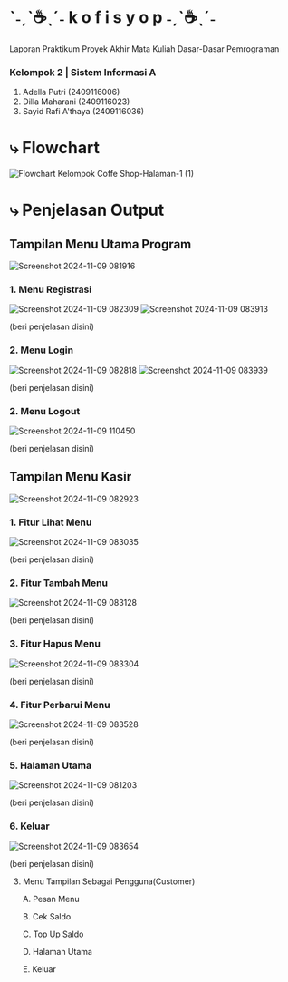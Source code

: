 # `˗ˏˋ☕ˎˊ˗ k o f i s y o p ˗ˏˋ☕ˎˊ˗
Laporan Praktikum Proyek Akhir Mata Kuliah Dasar-Dasar Pemrograman

### Kelompok 2 | Sistem Informasi A
1. Adella Putri (2409116006)
2. Dilla Maharani (2409116023)
3. Sayid Rafi A'thaya (2409116036)

# ⤷ Flowchart
![Flowchart Kelompok Coffe Shop-Halaman-1 (1)](https://github.com/user-attachments/assets/c29f6c51-db97-49fd-9866-0b4c2089d401)

# ⤷ Penjelasan Output 
## Tampilan Menu Utama Program
![Screenshot 2024-11-09 081916](https://github.com/user-attachments/assets/ac5a7ed2-034e-4529-84ee-642ff8d8765e)
### 1. Menu Registrasi
![Screenshot 2024-11-09 082309](https://github.com/user-attachments/assets/2d6719df-fac4-4a18-b93f-259926e9993d)
![Screenshot 2024-11-09 083913](https://github.com/user-attachments/assets/96730ad8-f4c0-4b24-9852-933e1693425c)

(beri penjelasan disini)
### 2. Menu Login
![Screenshot 2024-11-09 082818](https://github.com/user-attachments/assets/1c47cc61-4ec6-4e59-9e6a-ea27cd9b747b)
![Screenshot 2024-11-09 083939](https://github.com/user-attachments/assets/fa731507-47f8-4b3b-b419-3b940eb53dc0)

(beri penjelasan disini)
### 2. Menu Logout
![Screenshot 2024-11-09 110450](https://github.com/user-attachments/assets/e135afbe-3200-4005-909b-5100522c476c)

(beri penjelasan disini)

## Tampilan Menu Kasir
![Screenshot 2024-11-09 082923](https://github.com/user-attachments/assets/4e0cf65a-0d42-4e39-a10a-18ee028b9dc8)
### 1. Fitur Lihat Menu
![Screenshot 2024-11-09 083035](https://github.com/user-attachments/assets/c6eda575-c416-4978-9bee-2835a92ae192)

(beri penjelasan disini)
### 2. Fitur Tambah Menu
![Screenshot 2024-11-09 083128](https://github.com/user-attachments/assets/540b6a4c-ddb9-43f6-adcb-08505708d3f7)

(beri penjelasan disini)
### 3. Fitur Hapus Menu
![Screenshot 2024-11-09 083304](https://github.com/user-attachments/assets/1dd1c73a-dc47-48da-8ad9-b2587b32ba4b)

(beri penjelasan disini)
### 4. Fitur Perbarui Menu
![Screenshot 2024-11-09 083528](https://github.com/user-attachments/assets/347e4922-98ac-4516-9d63-50002d39a3f8)

(beri penjelasan disini)
### 5. Halaman Utama
![Screenshot 2024-11-09 081203](https://github.com/user-attachments/assets/f975a56b-ac41-4f37-810d-c6ca65cccbf6)

(beri penjelasan disini)
### 6. Keluar
![Screenshot 2024-11-09 083654](https://github.com/user-attachments/assets/7c46453a-1eb1-44f1-902f-689b1cb11877)

(beri penjelasan disini)
   


3. Menu Tampilan Sebagai Pengguna(Customer)
   
   A. Pesan Menu
   
   B. Cek Saldo
   
   C. Top Up Saldo
   
   D. Halaman Utama
   
   E. Keluar
